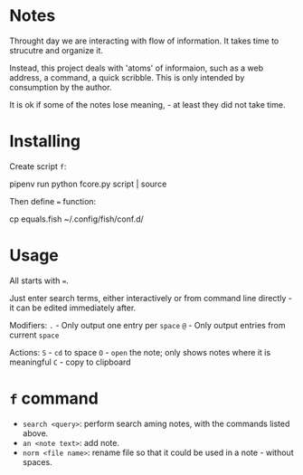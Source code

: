  # Notes

 Throught day we are interacting with flow of information. It takes time to strucutre and organize it.

 Instead, this project deals with 'atoms' of informaion, such as a web address, a command, a quick scribble. This is only intended by consumption by the author.

 It is ok if some of the notes lose meaning, - at least they did not take time.

 # Installing

Create script `f`:
 
  pipenv run python fcore.py script | source


Then define `=` function:

  cp equals.fish ~/.config/fish/conf.d/
 

 # Usage

All starts with `=`.

Just enter search terms, either interactively or from command line directly - it can be edited immediately after.

Modifiers:
  `.` - Only output one entry per `space`
  `@` - Only output entries from current `space`


Actions:
 `S` - `cd` to space
 `O` - `open` the note; only shows notes where it is meaningful
 `C` - copy to clipboard


 # `f` command

 - `search <query>`: perform search aming notes, with the commands listed above.
 - `an <note text>`: add note.
 - `norm <file name>`: rename file so that it could be used in a note - without spaces.


